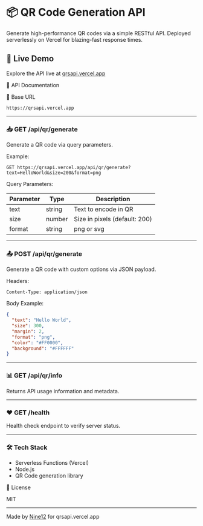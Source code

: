 # 📦 QR Code Generation API

Generate high-performance QR codes via a simple RESTful API. Deployed serverlessly on Vercel for blazing-fast response times.

## 🚀 Live Demo

Explore the API live at [qrsapi.vercel.app](https://qrsapi.vercel.app)

📘 API Documentation

🔗 Base URL

```
https://qrsapi.vercel.app
```

---

### 📥 GET /api/qr/generate

Generate a QR code via query parameters.

Example:

```
GET https://qrsapi.vercel.app/api/qr/generate?text=HelloWorld&size=200&format=png
```

Query Parameters:

| Parameter | Type   | Description                  |
|-----------|--------|------------------------------|
| text    | string | Text to encode in QR         |
| size    | number | Size in pixels (default: 200)|
| format  | string | png or svg               |

---

### 📤 POST /api/qr/generate

Generate a QR code with custom options via JSON payload.

Headers:

```
Content-Type: application/json
```

Body Example:

```json
{
  "text": "Hello World",
  "size": 300,
  "margin": 2,
  "format": "png",
  "color": "#FF0000",
  "background": "#FFFFFF"
}
```

---

### 📊 GET /api/qr/info

Returns API usage information and metadata.

---

### ❤️ GET /health

Health check endpoint to verify server status.

---

### 🛠 Tech Stack

- Serverless Functions (Vercel)
- Node.js
- QR Code generation library

📄 License

MIT

---

Made by [Nine12](https://xlst-hub.netlify.app/@Nine) for qrsapi.vercel.app
